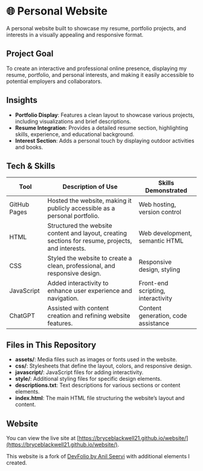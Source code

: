 # 🌐 Personal Website

A personal website built to showcase my resume, portfolio projects, and interests in a visually appealing and responsive format.

## Project Goal
To create an interactive and professional online presence, displaying my resume, portfolio, and personal interests, and making it easily accessible to potential employers and collaborators.

## Insights
- **Portfolio Display**: Features a clean layout to showcase various projects, including visualizations and brief descriptions.
- **Resume Integration**: Provides a detailed resume section, highlighting skills, experience, and educational background.
- **Interest Section**: Adds a personal touch by displaying outdoor activities and books.

## Tech & Skills

| Tool           | Description of Use                                                                                       | Skills Demonstrated               |
|----------------|----------------------------------------------------------------------------------------------------------|-----------------------------------|
| GitHub Pages   | Hosted the website, making it publicly accessible as a personal portfolio.                               | Web hosting, version control      |
| HTML           | Structured the website content and layout, creating sections for resume, projects, and interests.        | Web development, semantic HTML    |
| CSS            | Styled the website to create a clean, professional, and responsive design.                               | Responsive design, styling        |
| JavaScript     | Added interactivity to enhance user experience and navigation.                                           | Front-end scripting, interactivity|
| ChatGPT        | Assisted with content creation and refining website features.                                            | Content generation, code assistance |

## Files in This Repository
- **assets/**: Media files such as images or fonts used in the website.
- **css/**: Stylesheets that define the layout, colors, and responsive design.
- **javascript/**: JavaScript files for adding interactivity.
- **style/**: Additional styling files for specific design elements.
- **descriptions.txt**: Text descriptions for various sections or content elements.
- **index.html**: The main HTML file structuring the website’s layout and content.

## Website
You can view the live site at [https://bryceblackwell21.github.io/website/](https://bryceblackwell21.github.io/website/).

This website is a fork of [DevFolio by Anil Seervi](https://github.com/AnilSeervi/DevFolio/blob/master/README.md) with additional elements I created.

